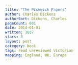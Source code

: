 ```yaml
---
title: "The Pickwick Papers"
author: Charles Dickens
authorSort: Dickens, Charles
pageCount: 801
date: 2014-01-01
written: 1837
stars: 3
layout: post
category: book
tags: read unreviewed Victorian
mapping: England, UK, Europe
---
```

